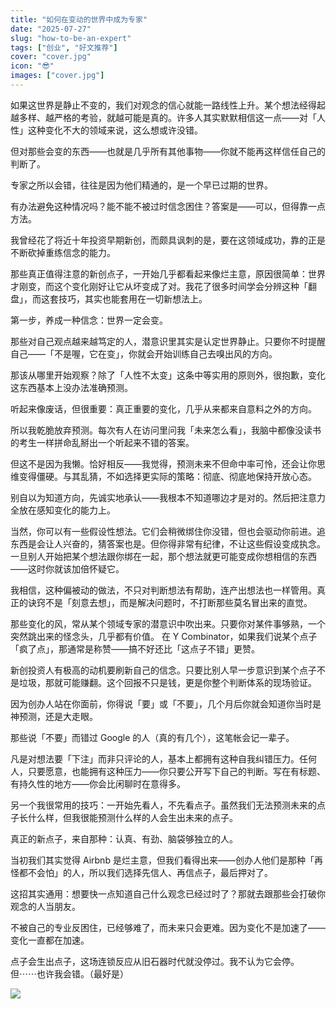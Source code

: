 ```yaml
---
title: "如何在变动的世界中成为专家"
date: "2025-07-27"
slug: "how-to-be-an-expert"
tags: ["创业", "好文推荐"]
cover: "cover.jpg"
icon: "😎"
images: ["cover.jpg"]
---
```

如果这世界是静止不变的，我们对观念的信心就能一路线性上升。某个想法经得起越多样、越严格的考验，就越可能是真的。许多人其实默默相信这一点——对「人性」这种变化不大的领域来说，这么想或许没错。



但对那些会变的东西——也就是几乎所有其他事物——你就不能再这样信任自己的判断了。



专家之所以会错，往往是因为他们精通的，是一个早已过期的世界。



有办法避免这种情况吗？能不能不被过时信念困住？答案是——可以，但得靠一点方法。



我曾经花了将近十年投资早期新创，而颇具讽刺的是，要在这领域成功，靠的正是不断砍掉重练信念的能力。



那些真正值得注意的新创点子，一开始几乎都看起来像烂主意，原因很简单：世界才刚变，而这个变化刚好让它从坏变成了对。我花了很多时间学会分辨这种「翻盘」，而这套技巧，其实也能套用在一切新想法上。



第一步，养成一种信念：世界一定会变。



那些对自己观点越来越笃定的人，潜意识里其实是认定世界静止。只要你不时提醒自己——「不是喔，它在变」，你就会开始训练自己去嗅出风的方向。



那该从哪里开始观察？除了「人性不太变」这条中等实用的原则外，很抱歉，变化这东西基本上没办法准确预测。



听起来像废话，但很重要：真正重要的变化，几乎从来都来自意料之外的方向。



所以我乾脆放弃预测。每次有人在访问里问我「未来怎么看」，我脑中都像没读书的考生一样拼命乱掰出一个听起来不错的答案。



但这不是因为我懒。恰好相反——我觉得，预测未来不但命中率可怜，还会让你思维变得僵硬。与其乱猜，不如选择更实际的策略：彻底、彻底地保持开放心态。



别自以为知道方向，先诚实地承认——我根本不知道哪边才是对的。然后把注意力全放在感知变化的能力上。



当然，你可以有一些假设性想法。它们会稍微绑住你没错，但也会驱动你前进。追东西是会让人兴奋的，猜答案也是。但你得非常有纪律，不让这些假设变成执念。
一旦别人开始把某个想法跟你绑在一起，那个想法就更可能变成你想相信的东西——这时你就该加倍怀疑它。



我相信，这种偏被动的做法，不只对判断想法有帮助，连产出想法也一样管用。真正的诀窍不是「刻意去想」，而是解决问题时，不打断那些莫名冒出来的直觉。



那些变化的风，常从某个领域专家的潜意识中吹出来。只要你对某件事够熟，一个突然跳出来的怪念头，几乎都有价值。
在 Y Combinator，如果我们说某个点子「疯了点」，那通常是称赞——搞不好还比「这点子不错」更赞。



新创投资人有极高的动机要刷新自己的信念。只要比别人早一步意识到某个点子不是垃圾，那就可能赚翻。这个回报不只是钱，更是你整个判断体系的现场验证。



因为创办人站在你面前，你得说「要」或「不要」，几个月后你就会知道你当时是神预测，还是大走眼。



那些说「不要」而错过 Google 的人（真的有几个），这笔帐会记一辈子。



凡是对想法要「下注」而非只评论的人，基本上都拥有这种自我纠错压力。任何人，只要愿意，也能拥有这种压力——你只要公开写下自己的判断。写在有标题、有持久性的地方——你会比闲聊时在意得多。



另一个我很常用的技巧：一开始先看人，不先看点子。虽然我们无法预测未来的点子长什么样，但我很能预测什么样的人会生出未来的点子。



真正的新点子，来自那种：认真、有劲、脑袋够独立的人。



当初我们其实觉得 Airbnb 是烂主意，但我们看得出来——创办人他们是那种「再怪都不会怕」的人，所以我们选择先信人、再信点子，最后押对了。



这招其实通用：想要快一点知道自己什么观念已经过时了？那就去跟那些会打破你观念的人当朋友。



不被自己的专业反困住，已经够难了，而未来只会更难。因为变化不是加速了——变化一直都在加速。



点子会生出点子，这场连锁反应从旧石器时代就没停过。我不认为它会停。
但⋯⋯也许我会错。（最好是）




![](https://prod-files-secure.s3.us-west-2.amazonaws.com/112d0858-5090-4d34-a606-b75eb8d65fd2/46476355-9cf3-4e99-9b7a-3531bc426380/1000202064.png?X-Amz-Algorithm=AWS4-HMAC-SHA256&X-Amz-Content-Sha256=UNSIGNED-PAYLOAD&X-Amz-Credential=ASIAZI2LB4665OTRHSRR%2F20251002%2Fus-west-2%2Fs3%2Faws4_request&X-Amz-Date=20251002T130518Z&X-Amz-Expires=3600&X-Amz-Security-Token=IQoJb3JpZ2luX2VjEJT%2F%2F%2F%2F%2F%2F%2F%2F%2F%2FwEaCXVzLXdlc3QtMiJIMEYCIQDpitB13NLjMIs1U4mJEy7poxW60fNyHmmReWoG2VwOEQIhAM1Ohgk107XMtJu%2BD0c0aduN2cfMB72ilXVdlZLye6nAKv8DCC0QABoMNjM3NDIzMTgzODA1IgyiiU7QdHSENannyicq3APfgWFC%2BTkvoN51KFd2njhSeJsiDwKmMgcBThk6B9f44twSIGtoaClZOeliifELY9AFFKRuIYV3RdnLDB%2FdZPp62x39SwyH53ngjoQhoJMEznNKK8BI9g5DKrc2Ykia2k53GD9gNvI0OVEpUo88AnDBACRkg6LkoHBf3I3DLg2ies5f0NHBYzTnt1YRAketgyrCOCdgb%2F2fiQ0G5f1HDGIIG%2FWkvxCyyh%2F%2FPPcYxHkj%2Fucw8so085%2BNzSGUj65U9urAyFzSq1juiCqu5t4l1rq0BWbX2pnLWqWm8Svyj30adRahwNDwLjUoraLwWudqTKoBmgC8as9RL8ER1v1obCBFHVxnMHJ1tLaqcvwe0QWfCBi1SZznsS1GE7cD6RJkPz8dP1p%2BAcnQiwggV1QbgZtfKw1WZbvVcbvoqjem8i6Bgd5Kg3mI3ZlGrrDbZKEt4QBFuFxegPuzQSz%2BdeNEsSAtyOdj0X5OwVbFMrhF%2BCpbv%2FQHQYFAmoUsPXWXqA2xH%2BQ5QCfGZAXOkgb5orWJZcIGSQEOwZPSugOhuRp0%2B9ZVGMsn%2FW67YucyUHrSkloO%2FuVxileGAFKO9p6tGQwIBALf%2F9Hro6fXdzsP2FTMnUcAPb4ogvIHxgGHdzRdBTCMw%2FnGBjqkAf%2FcdmkciMTRJv0A8byEGp%2FsBkOC%2BEYotQKkmHL3lxx3wmsjDUb9mE1JyHvldcu%2FBmEDvsZRav%2BzxQW%2FgnTQEdzw%2B6%2BGwA8q%2FxLXHH1FMKcuzHgH2NAiI%2FAHzXqrpQvX9EvNQmuO7Ib5BQuxcrAyiRdZ4KqOsJGm5jU%2B4xwfSRPYxxKwcITET7%2F7yNWUyvkvvyztEB4nclY4decFZVVxKFNih2Kq&X-Amz-Signature=111ae3931118ea138244654be022faa2b992bf0041b22f4acb09825a464947cd&X-Amz-SignedHeaders=host&x-amz-checksum-mode=ENABLED&x-id=GetObject)

